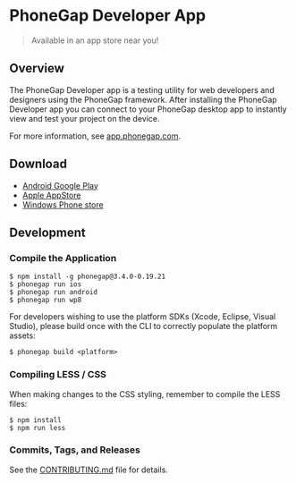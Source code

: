 # PhoneGap Developer App

> Available in an app store near you!

## Overview

The PhoneGap Developer app is a testing utility for web developers and designers
using the PhoneGap framework. After installing the PhoneGap Developer app you
can connect to your PhoneGap desktop app to instantly view and test your project
on the device.

For more information, see [app.phonegap.com][3].

## Download

- [Android Google Play][1]
- [Apple AppStore][2]
- [Windows Phone store][7]

## Development

### Compile the Application

    $ npm install -g phonegap@3.4.0-0.19.21
    $ phonegap run ios
    $ phonegap run android
    $ phonegap run wp8

For developers wishing to use the platform SDKs (Xcode, Eclipse, Visual Studio),
please build once with the CLI to correctly populate the platform assets:

    $ phonegap build <platform>

### Compiling LESS / CSS

When making changes to the CSS styling, remember to compile the LESS files:

    $ npm install
    $ npm run less

### Commits, Tags, and Releases

See the [CONTRIBUTING.md][6] file for details.

[1]: https://play.google.com/store/apps/details?id=com.adobe.phonegap.app
[2]: https://itunes.apple.com/app/id843536693
[3]: http://app.phonegap.com
[4]: http://github.com/phonegap/connect-phonegap
[5]: http://github.com/phonegap/phonegap-cli
[6]: https://github.com/phonegap/phonegap-app-developer/blob/master/CONTRIBUTING.md
[7]: http://www.windowsphone.com/en-us/store/app/phonegap-developer/5c6a2d1e-4fad-4bf8-aaf7-71380cc84fe3


